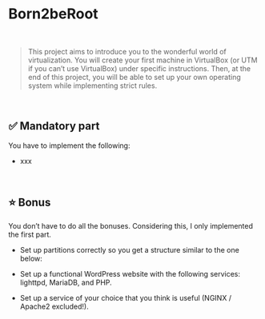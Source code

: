 # Born2beRoot
<br>

>This project aims to introduce you to the wonderful world of virtualization. You will create your first machine in VirtualBox (or UTM if you can’t use VirtualBox) under specific instructions. Then, at the end of this project, you will be able to set up your own operating system while implementing strict rules.
<br>


## ✅ Mandatory part

You have to implement the following:


- xxx
<br>

## ⭐ Bonus

You don’t have to do all the bonuses. Considering this, I only implemented the first part.

- Set up partitions correctly so you get a structure similar to the one below:
  
- Set up a functional WordPress website with the following services: lighttpd, MariaDB, and PHP.
- Set up a service of your choice that you think is useful (NGINX / Apache2 excluded!).

